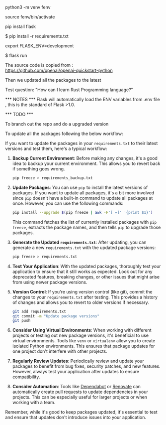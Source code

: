 python3 -m venv fenv

source fenv/bin/activate

pip install flask

$ pip install -r requirements.txt

export FLASK_ENV=development

$ flask run

The source code is copied from :  
https://github.com/openai/openai-quickstart-python 

Then we updated all the packages to the latest

Test question:
"How can I learn Rust Programming language?"

*** NOTES ***
Flask will automatically load the ENV variables from .env file , this is the standard of Flask >1.0.

*** TODO ***

To branch out the repo and do a upgraded version

To update all the packages following the below workflow:

If you want to update the packages in your `requirements.txt` to their latest versions and test them, here's a typical workflow:

1. **Backup Current Environment**:
   Before making any changes, it's a good idea to backup your current environment. This allows you to revert back if something goes wrong.

   ```bash
   pip freeze > requirements_backup.txt
   ```

2. **Update Packages**:
   You can use `pip` to install the latest versions of packages. If you want to update all packages, it's a bit more involved since `pip` doesn't have a built-in command to update all packages at once. However, you can use the following commands:

   ```bash
   pip install --upgrade $(pip freeze | awk -F'[ =]' '{print $1}')
   ```

   This command fetches the list of currently installed packages with `pip freeze`, extracts the package names, and then tells `pip` to upgrade those packages.

3. **Generate the Updated `requirements.txt`**:
   After updating, you can generate a new `requirements.txt` with the updated package versions:

   ```bash
   pip freeze > requirements.txt
   ```

4. **Test Your Application**:
   With the updated packages, thoroughly test your application to ensure that it still works as expected. Look out for any deprecated features, breaking changes, or other issues that might arise from using newer package versions.

5. **Version Control**:
   If you're using version control (like git), commit the changes to your `requirements.txt` after testing. This provides a history of changes and allows you to revert to older versions if necessary.

   ```bash
   git add requirements.txt
   git commit -m "Update package versions"
   git push
   ```

6. **Consider Using Virtual Environments**:
   When working with different projects or testing out new package versions, it's beneficial to use virtual environments. Tools like `venv` or `virtualenv` allow you to create isolated Python environments. This ensures that package updates for one project don't interfere with other projects.

7. **Regularly Review Updates**:
   Periodically review and update your packages to benefit from bug fixes, security patches, and new features. However, always test your application after updates to ensure compatibility.

8. **Consider Automation**:
   Tools like [Dependabot](https://dependabot.com/) or [Renovate](https://www.whitesourcesoftware.com/free-developer-tools/renovate) can automatically create pull requests to update dependencies in your projects. This can be especially useful for larger projects or when working with a team.

Remember, while it's good to keep packages updated, it's essential to test and ensure that updates don't introduce issues into your application.